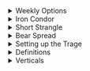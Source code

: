 <details>
<summary>Weekly Options</summary>
<br>

  <img width="723" alt="image" src="https://user-images.githubusercontent.com/75510135/202854326-1dfa0514-98df-4301-8e02-44ca0f2e226e.png">
 
  
  - Analysis of the **Calendar** trade using Weekly Options
  - ATM options
  - **Sell** 12 days later call option
  - **Buy next month** (40 days) same date call option
  - Example - APPLE trading at 560 currently
  - buy a calenday spread
       - sell june 12 @560 PUT
       - buy july 12 @560 PUT
       
  - check Delta and Theta Value
 
  
  - profit / time chart
  
  
</details>


<details>
<summary>Iron Condor</summary>
<br>

  - 2 spreads
  - directional neutral strategy but purely time decay
  - look for delta 20
  - suppose Apple is trading at 560 then
    - PUT Sell
     - Sell June 530 PUT
     - Buy June 520 PUT
   - CALL Sell
    - Sell June 590 CALL
    - Buy June 600 CALL
  - Adjust the strategy , in case stock goes down then buy a put of next month
  
- look for IV Rank/Percentile above 50
- optimal days to expiration = 45 days(30- 60 days)
  
</details>


<details>
<summary>Short Strangle</summary>
<br>

  - Sell 1 Call and 1 Put, both OTM
  - Look for below 10 delta option
  - say Apple is trading at 560 in June b4 weekly expiry ,then 
     - Sell June 590 CALL (OTM)
     - Sell June 530 PUT  (OTM)
  - Good place on Friday morning and square of on Monday morning to take the advantage of weekend time
  
  - Theoritical price will tell what price gonna look like 
  - SUPPOSE APPLE moved to 585 on the day of expiry then, you will collect all the premium ie total premium will be PRoFIT
   - All the PUT below 585 => 0
   - All the Call above 585 => 0
  
  
</details>

<details>
<summary>Bear Spread</summary>
<br>

   <img width="615" alt="image" src="https://user-images.githubusercontent.com/75510135/202860366-aec372b6-0138-46f1-8a9d-161d095751b6.png">

   - more theta , more profit daily
  <img width="912" alt="image" src="https://user-images.githubusercontent.com/75510135/202862868-fa11b226-5be3-4c95-bbc3-2d107ec75fcc.png">

  
</details>

<details>
<summary>Setting up the Trage</summary>
<br>
  
  
 => Sell at Higher price , buy at lower price
- Select the stocks
    - look for IV Rank/Percentile above 50
    - optimal days to expiration = 45 days(30- 60 days)
    - chose the strike
     * short PUT ITM ( near 20%)
     * long PUT lower strike price
     * short CALL ITM ( near 20%)
     * long CALL at higher strike price

  ***** Note - look at wing width in console  
  
- Eg share , iwm, is currently trading at 109 then
   - Sell IRON Condor at 
     - Sell CALL 114  (lower)
     - Buy CALL 117  (higher)
  
     - Sell PUT 103 (higher)
     - Buy PUT 100  (lower)
  
- Analyze the trade
  - Determine Risk / Reward
  - max Loss should not > 3*Max Profit
  - set price for break-even( to determine the probability of profit)
  - POP should be around 60%
  - in above example its 102 - 115
  - calculate RoC ( return on capital)
  - Exit the trade when profit is 40% of the target max Profit, that is 15% of ROC
  
  
- in case if Stock moved 1 side , say upside
  - close the PUT (both)
  - exit the remaining trade( CALL) , 5 days before expiry
  
- Normal distribution of market moves
  
  
  
</details>

<details>
<summary>Definitions</summary>
<br>


  - Theta => profit per day
</details>



<details>
<summary>Verticals</summary>
<br>

- Vertical deinfition
    -  the combination of buying and selling a CALL
  OR
    -   the combination of buying and selling a PUT to a define risk
  
- Short Vertical
  - selling a CALL or PUT 
- Long Vertical
  - buying a CALL or PUT 
  
  
- Trading Rules
  - Short sell Verticals
  - Time
     - Trade close to 45 days, never less than 30 days & prefer not more than 60 days
  - Votality 
     - if Volatility is > 50 , go with Selling the Verticals
     - if Valatility is < 50 , go with Buying the Verticals
     - List down the stocks with Volatility rank(high to low)
  - Iron Condor
  - Liquidity


 Eg. Buying the veritical
                            
- say stock is currently trading at 299.40
 - BUY 299 CALL
 - SELL 300 CALL  
 - max profit = .45 => 1-.55(credit)
  
- say IWM is trading at 118.27
  - Buy 117 CALL
  - Sell 120 CALL
  - looks for max 50% of profit to book the trade  


 Eg. Selling the veritical
                            
- say stock is currently trading at 397.50
 - SELL 393 PUT
 - BUY 392 PUT  
 - max profit = .40 (credit)
  
- say IWM is trading at 118.27
  - BUY 123 CALL
  - SELL 120 CALL
  - looks for max 50% of profit to book the trade
  
  <img width="865" alt="image" src="https://user-images.githubusercontent.com/75510135/202889687-378e47d8-9d82-4807-949a-d605eb688bb2.png">

  - Check IV, if high , then sell . If Low , then buy
  <img width="1109" alt="image" src="https://user-images.githubusercontent.com/75510135/202890219-b26afb9a-3fa0-4bc9-ba7a-4a686e94c68e.png">

- Rule 
  - Trade small
  - Drawdown effect(how much loose, 2*you need to make)
  - Position size , loss should be = 1% of account on buying , & 2% in case of selling vertical
  - widen the strike
  - Trade more often( number matters)
  - Wealth creation: Discipline 
  - Duration over direction(time to be right)
  - Close before Expiration Day
  - Managing winner , Less % of Profit = more POP
  - Diversification , pick stock from different sectors
  
  
 
  
</details>



